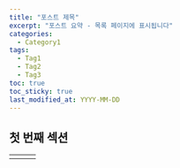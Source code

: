 ```yaml
---
title: "포스트 제목"
excerpt: "포스트 요약 - 목록 페이지에 표시됩니다"
categories:
  - Category1
tags:
  - Tag1
  - Tag2
  - Tag3
toc: true
toc_sticky: true
last_modified_at: YYYY-MM-DD
---
```


## 첫 번째 섹션
|  |  |       |
|:----  |:----  |:------|
|  |  |       |